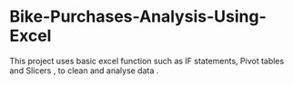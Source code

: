 # Bike-Purchases-Analysis-Using-Excel
This project uses basic excel function such as IF statements, Pivot tables and Slicers , to clean and analyse data . 
